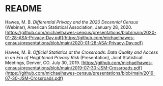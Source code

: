 # README

Hawes, M. B. *Differential Privacy and the 2020 Decennial Census* (Webinar), American Statistical Association, January 28, 2020. [https://github.com/michaelhawes-census/presentations/blob/main/2020-01-28-ASA-Privacy-Day.pdf](https://github.com/michaelhawes-census/presentations/blob/main/2020-01-28-ASA-Privacy-Day.pdf)

Hawes, M. B. *Official Statistics at the Crossroads: Data Quality and Access in an Era of Heightened Privacy Risk* (Presentation), Joint Statistical Meetings, Denver, CO. July 30, 2019. [https://github.com/michaelhawes-census/presentations/blob/main/2019-07-30-JSM-Crossroads.pdf](https://github.com/michaelhawes-census/presentations/blob/main/2019-07-30-JSM-Crossroads.pdf)
